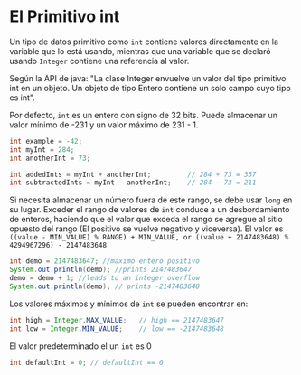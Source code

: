 # El Primitivo int
Un tipo de datos primitivo como `int` contiene valores directamente en la variable que lo está usando,
mientras que una variable que se declaró usando `Integer` contiene una referencia al valor.

Según la API de java: 
"La clase Integer envuelve un valor del tipo primitivo int en un objeto. Un objeto de tipo Entero contiene un solo campo cuyo tipo es int".

Por defecto, `int` es un entero con signo de 32 bits. Puede almacenar un valor mínimo de -231 y un valor máximo de 231 - 1.
```java
int example = -42;
int myInt = 284;
int anotherInt = 73;

int addedInts = myInt + anotherInt;         // 284 + 73 = 357
int subtractedInts = myInt - anotherInt;    // 284 - 73 = 211
```

Si necesita almacenar un número fuera de este rango, se debe usar `long` en su lugar. 
Exceder el rango de valores de `int` conduce a un desbordamiento de enteros,
haciendo que el valor que exceda el rango se agregue al sitio opuesto del rango
(El positivo se vuelve negativo y viceversa). El valor es
`((value - MIN_VALUE) % RANGE) + MIN_VALUE, or ((value + 2147483648) % 4294967296) - 2147483648`
```java
int demo = 2147483647; //maximo entero positivo
System.out.println(demo); //prints 2147483647 
demo = demo + 1; //leads to an integer overflow 
System.out.println(demo); // prints -2147483648
```
Los valores máximos y mínimos de `int` se pueden encontrar en:
```java
int high = Integer.MAX_VALUE;   // high == 2147483647 
int low = Integer.MIN_VALUE;    // low == -2147483648
```
El valor predeterminado el un `int` es 0
```java
int defaultInt = 0; // defaultInt == 0
```